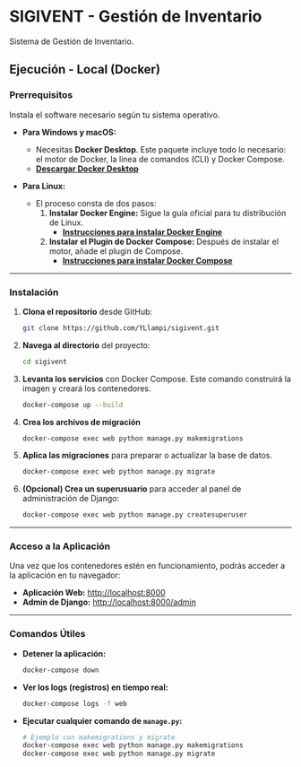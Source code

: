 # SIGIVENT - Gestión de Inventario

Sistema de Gestión de Inventario.

## Ejecución - Local (Docker)

### **Prerrequisitos**

Instala el software necesario según tu sistema operativo.

* **Para Windows y macOS:**
    * Necesitas **Docker Desktop**. Este paquete incluye todo lo necesario: el motor de Docker, la línea de comandos (CLI) y Docker Compose.
    * **[Descargar Docker Desktop](https://www.docker.com/products/docker-desktop/)**

* **Para Linux:**
    * El proceso consta de dos pasos:
        1.  **Instalar Docker Engine:** Sigue la guía oficial para tu distribución de Linux.
            * **[Instrucciones para instalar Docker Engine](https://docs.docker.com/engine/install/)**
        2.  **Instalar el Plugin de Docker Compose:** Después de instalar el motor, añade el plugin de Compose.
            * **[Instrucciones para instalar Docker Compose](https://docs.docker.com/compose/install/linux/)**

---

### **Instalación**

1.  **Clona el repositorio** desde GitHub:
    ```bash
    git clone https://github.com/YLlampi/sigivent.git
    ```

2.  **Navega al directorio** del proyecto:
    ```bash
    cd sigivent
    ```

3.  **Levanta los servicios** con Docker Compose. Este comando construirá la imagen y creará los contenedores.
    ```bash
    docker-compose up --build
    ```

4.  **Crea los archivos de migración**
    ```bash
    docker-compose exec web python manage.py makemigrations
    ```

5.  **Aplica las migraciones** para preparar o actualizar la base de datos.
    ```bash
    docker-compose exec web python manage.py migrate
    ```

6.  **(Opcional) Crea un superusuario** para acceder al panel de administración de Django:
    ```bash
    docker-compose exec web python manage.py createsuperuser
    ```

---

### **Acceso a la Aplicación**

Una vez que los contenedores estén en funcionamiento, podrás acceder a la aplicación en tu navegador:

* **Aplicación Web:** [http://localhost:8000](http://localhost:8000)
* **Admin de Django:** [http://localhost:8000/admin](http://localhost:8000/admin)

---

### **Comandos Útiles**

* **Detener la aplicación:**
    ```bash
    docker-compose down
    ```
* **Ver los logs (registros) en tiempo real:**
    ```bash
    docker-compose logs -f web
    ```
* **Ejecutar cualquier comando de `manage.py`:**
    ```bash
    # Ejemplo con makemigrations y migrate
    docker-compose exec web python manage.py makemigrations
    docker-compose exec web python manage.py migrate
    ```